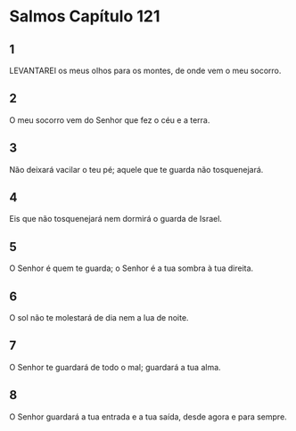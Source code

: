 # Salmos Capítulo 121

## 1
LEVANTAREI os meus olhos para os montes, de onde vem o meu socorro.

## 2
O meu socorro vem do Senhor que fez o céu e a terra.

## 3
Não deixará vacilar o teu pé; aquele que te guarda não tosquenejará.

## 4
Eis que não tosquenejará nem dormirá o guarda de Israel.

## 5
O Senhor é quem te guarda; o Senhor é a tua sombra à tua direita.

## 6
O sol não te molestará de dia nem a lua de noite.

## 7
O Senhor te guardará de todo o mal; guardará a tua alma.

## 8
O Senhor guardará a tua entrada e a tua saída, desde agora e para sempre.

